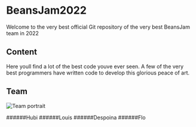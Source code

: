 # BeansJam2022
Welcome to the very best official Git repository of the very best BeansJam team in 2022
## Content
Here youll find a lot of the best code youve ever seen.
A few of the very best programmers have written code to develop this glorious peace of art.
## Team
![Team portrait](https://media.tenor.com/UHvv3z9mZloAAAAd/millennium-bsb.gif)

######Hubi
######Louis
######Despoina
######Flo
